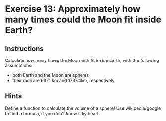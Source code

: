 # Exercise 13: Approximately how many times could the Moon fit inside Earth?

## Instructions
Calculate how many times the Moon with fit inside Earth, with the following assumptions:
- both Earth and the Moon are spheres
- their radii are 6371 km and 1737.4km, respectively

## Hints
Define a function to calculate the volume of a sphere! 
Use wikipedia/google to find a formula, if you don't know it by heart. 

